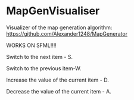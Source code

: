 # MapGenVisualiser
Visualizer of the map generation algorithm: https://github.com/Alexander1248/MapGenerator

WORKS ON SFML!!!!

Switch to the next item - S.

Switch to the previous item-W.

Increase the value of the current item - D.

Decrease the value of the current item - A.
